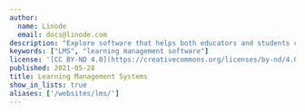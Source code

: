 ```yaml
---
author:
  name: Linode
  email: docs@linode.com
description: "Explore software that helps both educators and students communicate, collaborate, and succeed, by tracking courses, assignments, and grades."
keywords: ["LMS", "learning management software"]
license: '[CC BY-ND 4.0](https://creativecommons.org/licenses/by-nd/4.0)'
published: 2021-05-28
title: Learning Management Systems
show_in_lists: true
aliases: ['/websites/lms/']
---
```

